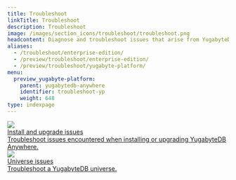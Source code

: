 ```yaml
---
title: Troubleshoot
linkTitle: Troubleshoot
description: Troubleshoot
image: /images/section_icons/troubleshoot/troubleshoot.png
headcontent: Diagnose and troubleshoot issues that arise from YugabyteDB universes and YugabyteDB Anywhere.
aliases:
  - /troubleshoot/enterprise-edition/
  - /preview/troubleshoot/enterprise-edition/
  - /preview/troubleshoot/yugabyte-platform/
menu:
  preview_yugabyte-platform:
    parent: yugabytedb-anywhere
    identifier: troubleshoot-yp
    weight: 648
type: indexpage
---
```


<div class="row">

  <div class="col-12 col-md-6 col-lg-12 col-xl-6">
    <a class="section-link icon-offset" href="install-upgrade-yp-issues/">
      <div class="head">
        <img class="icon" src="/images/section_icons/quick_start/install.png" aria-hidden="true" />
        <div class="title">Install and upgrade issues</div>
      </div>
      <div class="body">
        Troubleshoot issues encountered when installing or upgrading YugabyteDB Anywhere.
      </div>
    </a>
  </div>

  <div class="col-12 col-md-6 col-lg-12 col-xl-6">
    <a class="section-link icon-offset" href="universe-issues/">
      <div class="head">
        <img class="icon" src="/images/section_icons/quick_start/create_cluster.png" aria-hidden="true" />
        <div class="title">Universe issues</div>
      </div>
      <div class="body">
        Troubleshoot a YugabyteDB universe.
      </div>
    </a>
  </div>

</div>
